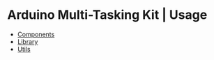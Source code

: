 # Arduino Multi-Tasking Kit | Usage

- [Components](./USAGE_COMPONENTS.md)
- [Library](./USAGE_LIBRARY.md)
- [Utils](./USAGE_LIBRARY.md)
